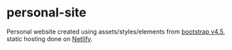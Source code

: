 # personal-site

Personal website created using assets/styles/elements from [bootstrap v4.5](https://getbootstrap.com/docs/4.5/getting-started/introduction/), static hosting done on [Netlify](https://www.netlify.com/).

